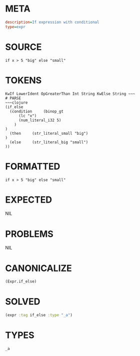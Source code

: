 # META
~~~ini
description=If expression with conditional
type=expr
~~~
# SOURCE
~~~roc
if x > 5 "big" else "small"
~~~
# TOKENS
~~~text
KwIf LowerIdent OpGreaterThan Int String KwElse String ~~~
# PARSE
~~~clojure
(if_else
  (condition     (binop_gt
      (lc "x")
      (num_literal_i32 5)
    )
)
  (then     (str_literal_small "big")
)
  (else     (str_literal_big "small")
))
~~~
# FORMATTED
~~~roc
if x > 5 "big" else "small"
~~~
# EXPECTED
NIL
# PROBLEMS
NIL
# CANONICALIZE
~~~clojure
(Expr.if_else)
~~~
# SOLVED
~~~clojure
(expr :tag if_else :type "_a")
~~~
# TYPES
~~~roc
_a
~~~
